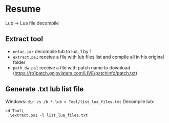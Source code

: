 # Resume
Lub -> Lua file decompile

## Extract tool
- `unlac.jar` decompile lub to lua, 1 by 1
- `extract.ps1` receive a file with lub files list and compile all in his original folder
- `path_dw.ps1` receive a file with patch name to download (https://ro1patch.gnjoylatam.com/LIVE/patchinfo/patch.txt)

## Generate .txt lub list file
Windows:
```dir /s /b *.lub > Tool/list_lua_files.txt```
Decompile lub:
```
cd Tool\
 .\extract.ps1 -l list_lua_files.txt
```